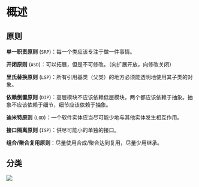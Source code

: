 # 概述

## 原则

**单一职责原则** (`SRP`)：每一个类应该专注于做一件事情。

**开闭原则** (`ASD`)：可以拓展，但是不可修改。（向扩展开放，向修改关闭）

**里氏替换原则** (`LSP`)：所有引用基类（父类）的地方必须能透明地使用其子类的对象。

**依赖倒置原则** (`DIP`)：高层模块不应该依赖低层模块，两个都应该依赖于抽象。抽象不应该依赖于细节，细节应该依赖于抽象。

**迪米特原则** (`LOD`)：一个软件实体应当尽可能少地与其他实体发生相互作用。

**接口隔离原则** (`ISP`)：供尽可能小的单独的接口。

**组合/聚合复用原则**：尽量使用合成/聚合达到复用，尽量少用继承。



## 分类

![](https://tva1.sinaimg.cn/large/007S8ZIlly1ggcx4hx558j30lj0ny75g.jpg)